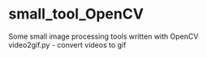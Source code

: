 # small_tool_OpenCV
Some small image processing tools written with OpenCV  
  video2gif.py - convert videos to gif  
